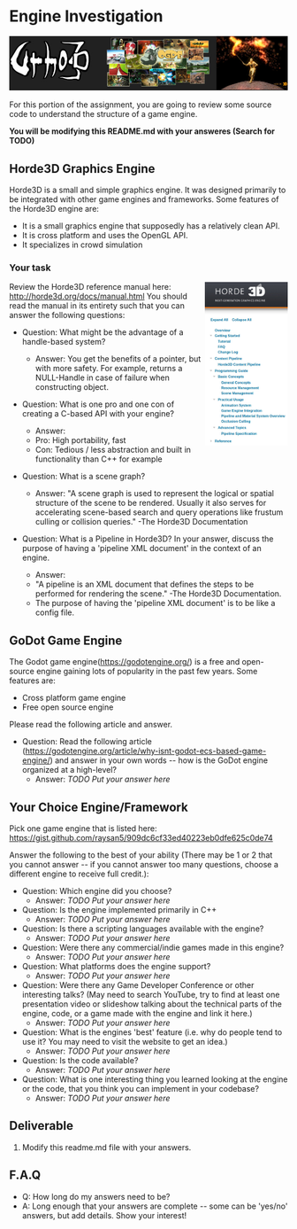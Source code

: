 # Engine Investigation

<img src="./media/engines.jpg"/>

For this portion of the assignment, you are going to review some source code to understand the structure of a game engine. 

**You will be modifying this README.md with your answeres (Search for TODO)**

## Horde3D Graphics Engine

Horde3D is a small and simple graphics engine. It was designed primarily to be integrated with other game engines and frameworks. Some features of the Horde3D engine are:

- It is a small graphics engine that supposedly has a relatively clean API.
- It is cross platform and uses the OpenGL API.
- It specializes in crowd simulation

### Your task
<img src="./media/horde3d.jpg" width=150px align="right"/>

Review the Horde3D reference manual here: http://horde3d.org/docs/manual.html You should read the manual in its entirety such that you can answer the following questions:

- Question: What might be the advantage of a handle-based system?
  - Answer: You get the benefits of a pointer, but with more safety. For example, returns a NULL-Handle in case of failure when constructing object.
    
- Question: What is one pro and one con of creating a C-based API with your engine?
  - Answer:
  - Pro: High portability, fast
  - Con: Tedious / less abstraction and built in functionality than C++ for example
    
- Question: What is a scene graph?
  - Answer: "A scene graph is used to represent the logical or spatial structure of the scene to be rendered. Usually it also serves for accelerating scene-based search and query operations like frustum culling or collision queries." -The Horde3D Documentation
 
    
- Question: What is a Pipeline in Horde3D? In your answer, discuss the purpose of having a 'pipeline XML document' in the context of an engine.
  - Answer:
  - "A pipeline is an XML document that defines the steps to be performed for rendering the scene." -The Horde3D Documentation.
  - The purpose of having the 'pipeline XML document' is to be like a config file.

## GoDot Game Engine

The Godot game engine(https://godotengine.org/) is a free and open-source engine gaining lots of popularity in the past few years. Some features are:

- Cross platform game engine
- Free open source engine

Please read the following article and answer.

- Question: Read the following article (https://godotengine.org/article/why-isnt-godot-ecs-based-game-engine/) and answer in your own words -- how is the GoDot engine organized at a high-level?
  - Answer: *TODO Put your answer here*

## Your Choice Engine/Framework

Pick one game engine that is listed here: https://gist.github.com/raysan5/909dc6cf33ed40223eb0dfe625c0de74

Answer the following to the best of your ability (There may be 1 or 2 that you cannot answer -- if you cannot answer too many questions, choose a different engine to receive full credit.):

- Question: Which engine did you choose?
  - Answer: *TODO Put your answer here*
- Question: Is the engine implemented primarily in C++
  - Answer: *TODO Put your answer here*
- Question: Is there a scripting languages available with the engine?
  - Answer: *TODO Put your answer here*
- Question: Were there any commercial/indie games made in this engine?
  - Answer: *TODO Put your answer here*
- Question: What platforms does the engine support?
  - Answer: *TODO Put your answer here*
- Question: Were there any Game Developer Conference or other interesting talks? (May need to search YouTube, try to find at least one presentation video or slideshow talking about the technical parts of the engine, code, or a game made with the engine and link it here.)
  - Answer: *TODO Put your answer here*
- Question: What is the engines 'best' feature (i.e. why do people tend to use it? You may need to visit the website to get an idea.)
  - Answer: *TODO Put your answer here*
- Question: Is the code available?
  - Answer: *TODO Put your answer here*
- Question: What is one interesting thing you learned looking at the engine or the code, that you think you can implement in your codebase?
  - Answer: *TODO Put your answer here*

## Deliverable

1. Modify this readme.md file with your answers.

## F.A.Q

- Q: How long do my answers need to be?
- A: Long enough that your answers are complete -- some can be 'yes/no' answers, but add details. Show your interest!
